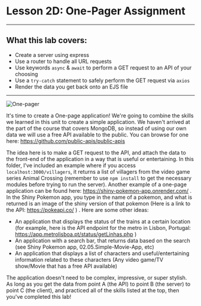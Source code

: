 # Lesson 2D: One-Pager Assignment

---

## What this lab covers:

- Create a server using express
- Use a router to handle all URL requests
- Use keywords `async` & `await` to perform a GET request to an API of your choosing
- Use a `try-catch` statement to safely perform the GET request via `axios`
- Render the data you get back onto an EJS file

---

![One-pager](https://i.imgur.com/GFJ3A1I.png)

It's time to create a One-page application! We're going to combine the skills we learned in this unit to create a simple application. We haven't arrived at the part of the course that covers MongoDB, so instead of using our own data we will use a free API available to the public. You can browse for one here: https://github.com/public-apis/public-apis

The idea here is to make a GET request to the API, and attach the data to the front-end of the application in a way that is useful or entertaining. In this folder, I've included an example where if you access `localhost:3000/villagers`, it returns a list of villagers from the video game series Animal Crossing (remember to use `npm install` to get the necessary modules before trying to run the server). Another example of a one-page application can be found here: https://shiny-pokemon-app.onrender.com/ . In the Shiny Pokemon app, you type in the name of a pokemon, and what is returned is an image of the shiny version of that pokemon (Here is a link to the API: https://pokeapi.co/ ) . Here are some other ideas:

- An application that displays the status of the trains at a certain location (for example, here is the API endpoint for the metro in Lisbon, Portugal: https://app.metrolisboa.pt/status/getLinhas.php )
- An application with a search bar, that returns data based on the search (see Shiny Pokemon app, 02.05.Simple-Movie-App, etc)
- An application that displays a list of characters and useful/entertaining information related to these characters (Any video game/TV show/Movie that has a free API available)

The application doesn't need to be complex, impressive, or super stylish. As long as you get the data from point A (the API) to point B (the server) to point C (the client), and practiced all of the skills listed at the top, then you've completed this lab!
